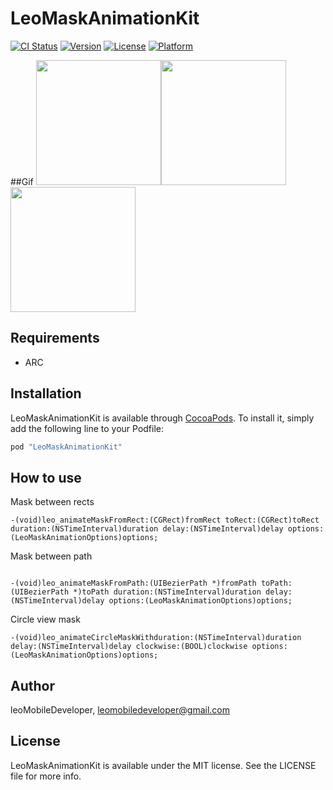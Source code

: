 # LeoMaskAnimationKit

[![CI Status](http://img.shields.io/travis/leoMobileDeveloper/LeoMaskAnimationKit.svg?style=flat)](https://travis-ci.org/leoMobileDeveloper/LeoMaskAnimationKit)
[![Version](https://img.shields.io/cocoapods/v/LeoMaskAnimationKit.svg?style=flat)](http://cocoapods.org/pods/LeoMaskAnimationKit)
[![License](https://img.shields.io/cocoapods/l/LeoMaskAnimationKit.svg?style=flat)](http://cocoapods.org/pods/LeoMaskAnimationKit)
[![Platform](https://img.shields.io/cocoapods/p/LeoMaskAnimationKit.svg?style=flat)](http://cocoapods.org/pods/LeoMaskAnimationKit)

##Gif
 <img src="https://raw.github.com/LeoMobileDeveloper/LeoMaskAnimationKit/master/ScreenShots/gif1.gif" width="200" /><img src="https://raw.github.com/LeoMobileDeveloper/LeoMaskAnimationKit/master/ScreenShots/gif2.gif" width="200" /><img src="https://raw.github.com/LeoMobileDeveloper/LeoMaskAnimationKit/master/ScreenShots/gif3.gif" width="200" />


## Requirements

- ARC

## Installation

LeoMaskAnimationKit is available through [CocoaPods](http://cocoapods.org). To install
it, simply add the following line to your Podfile:

```ruby
pod "LeoMaskAnimationKit"
```
## How to use


Mask between rects

```
-(void)leo_animateMaskFromRect:(CGRect)fromRect toRect:(CGRect)toRect duration:(NSTimeInterval)duration delay:(NSTimeInterval)delay options:(LeoMaskAnimationOptions)options;
```

Mask between path
```

-(void)leo_animateMaskFromPath:(UIBezierPath *)fromPath toPath:(UIBezierPath *)toPath duration:(NSTimeInterval)duration delay:(NSTimeInterval)delay options:(LeoMaskAnimationOptions)options;
```

Circle view mask

```
-(void)leo_animateCircleMaskWithduration:(NSTimeInterval)duration delay:(NSTimeInterval)delay clockwise:(BOOL)clockwise options:(LeoMaskAnimationOptions)options;
```

## Author

leoMobileDeveloper, leomobiledeveloper@gmail.com

## License

LeoMaskAnimationKit is available under the MIT license. See the LICENSE file for more info.
